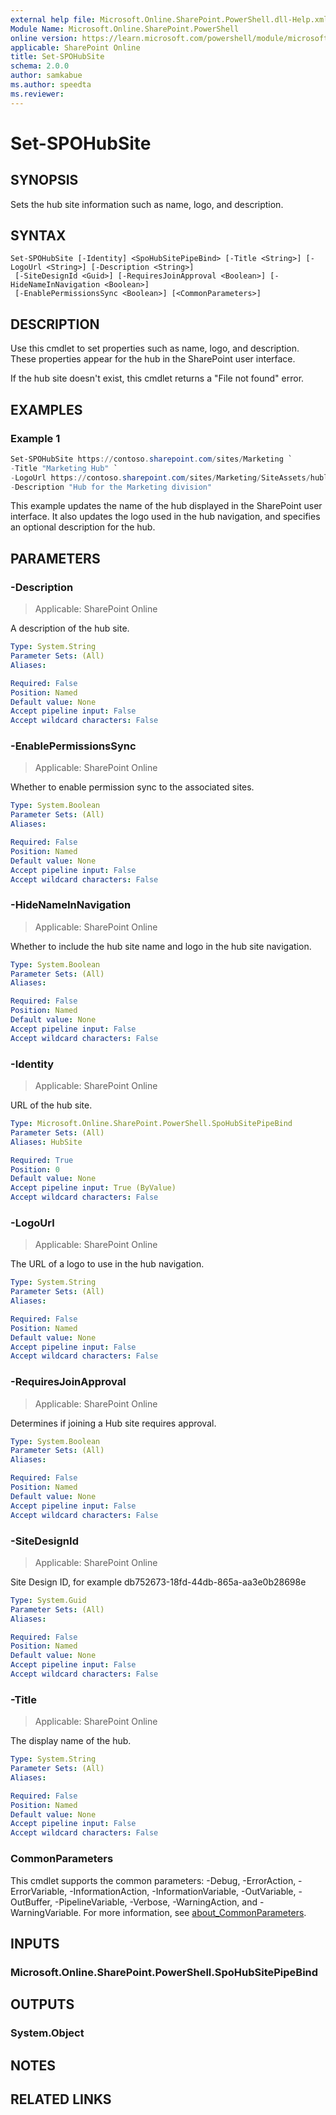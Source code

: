 ```yaml
---
external help file: Microsoft.Online.SharePoint.PowerShell.dll-Help.xml
Module Name: Microsoft.Online.SharePoint.PowerShell
online version: https://learn.microsoft.com/powershell/module/microsoft.online.sharepoint.powershell/set-spohubsite
applicable: SharePoint Online
title: Set-SPOHubSite
schema: 2.0.0
author: samkabue
ms.author: speedta
ms.reviewer:
---
```


# Set-SPOHubSite

## SYNOPSIS

Sets the hub site information such as name, logo, and description.

## SYNTAX

```
Set-SPOHubSite [-Identity] <SpoHubSitePipeBind> [-Title <String>] [-LogoUrl <String>] [-Description <String>]
 [-SiteDesignId <Guid>] [-RequiresJoinApproval <Boolean>] [-HideNameInNavigation <Boolean>]
 [-EnablePermissionsSync <Boolean>] [<CommonParameters>]
```

## DESCRIPTION

Use this cmdlet to set properties such as name, logo, and description. These properties appear for the hub in the SharePoint user interface.

If the hub site doesn't exist, this cmdlet returns a "File not found" error.

## EXAMPLES

### Example 1

```powershell
Set-SPOHubSite https://contoso.sharepoint.com/sites/Marketing `
-Title "Marketing Hub" `
-LogoUrl https://contoso.sharepoint.com/sites/Marketing/SiteAssets/hublogo.png `
-Description "Hub for the Marketing division"
```

This example updates the name of the hub displayed in the SharePoint user interface. It also updates the logo used in the hub navigation, and specifies an optional description for the hub.

## PARAMETERS

### -Description

> Applicable: SharePoint Online

A description of the hub site.

```yaml
Type: System.String
Parameter Sets: (All)
Aliases:

Required: False
Position: Named
Default value: None
Accept pipeline input: False
Accept wildcard characters: False
```

### -EnablePermissionsSync

> Applicable: SharePoint Online

Whether to enable permission sync to the associated sites.

```yaml
Type: System.Boolean
Parameter Sets: (All)
Aliases:

Required: False
Position: Named
Default value: None
Accept pipeline input: False
Accept wildcard characters: False
```

### -HideNameInNavigation

> Applicable: SharePoint Online

Whether to include the hub site name and logo in the hub site navigation.

```yaml
Type: System.Boolean
Parameter Sets: (All)
Aliases:

Required: False
Position: Named
Default value: None
Accept pipeline input: False
Accept wildcard characters: False
```

### -Identity

> Applicable: SharePoint Online

URL of the hub site.

```yaml
Type: Microsoft.Online.SharePoint.PowerShell.SpoHubSitePipeBind
Parameter Sets: (All)
Aliases: HubSite

Required: True
Position: 0
Default value: None
Accept pipeline input: True (ByValue)
Accept wildcard characters: False
```

### -LogoUrl

> Applicable: SharePoint Online

The URL of a logo to use in the hub navigation.

```yaml
Type: System.String
Parameter Sets: (All)
Aliases:

Required: False
Position: Named
Default value: None
Accept pipeline input: False
Accept wildcard characters: False
```

### -RequiresJoinApproval

> Applicable: SharePoint Online

Determines if joining a Hub site requires approval.

```yaml
Type: System.Boolean
Parameter Sets: (All)
Aliases:

Required: False
Position: Named
Default value: None
Accept pipeline input: False
Accept wildcard characters: False
```

### -SiteDesignId

> Applicable: SharePoint Online

Site Design ID, for example db752673-18fd-44db-865a-aa3e0b28698e

```yaml
Type: System.Guid
Parameter Sets: (All)
Aliases:

Required: False
Position: Named
Default value: None
Accept pipeline input: False
Accept wildcard characters: False
```

### -Title

> Applicable: SharePoint Online

The display name of the hub.

```yaml
Type: System.String
Parameter Sets: (All)
Aliases:

Required: False
Position: Named
Default value: None
Accept pipeline input: False
Accept wildcard characters: False
```

### CommonParameters

This cmdlet supports the common parameters: -Debug, -ErrorAction, -ErrorVariable, -InformationAction, -InformationVariable, -OutVariable, -OutBuffer, -PipelineVariable, -Verbose, -WarningAction, and -WarningVariable. For more information, see [about_CommonParameters](https://go.microsoft.com/fwlink/?LinkID=113216).

## INPUTS

### Microsoft.Online.SharePoint.PowerShell.SpoHubSitePipeBind

## OUTPUTS

### System.Object

## NOTES

## RELATED LINKS
